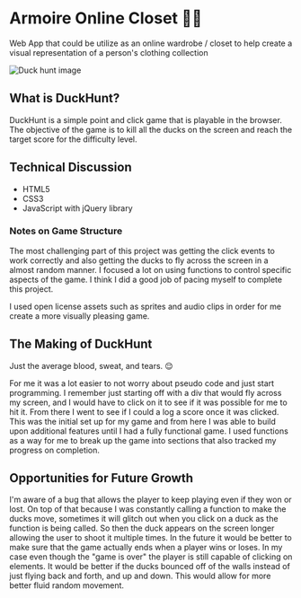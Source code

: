 # Armoire Online Closet 💃🏾
Web App that could be utilize as an online wardrobe / closet to help create a visual representation of a person's clothing collection

![Duck hunt image](./images/screenshot.png)

## What is DuckHunt?

DuckHunt is a simple point and click game that is playable in the browser. The objective of the game is to 
kill all the ducks on the screen and reach the target score for the difficulty level. 

## Technical Discussion

- HTML5
- CSS3
- JavaScript with jQuery library

### Notes on Game Structure

The most challenging part of this project was getting the click events to work correctly and also getting the ducks to fly across the screen in a almost random manner. I focused a lot on using functions to control specific aspects of the game. I think I did a good job of pacing myself to complete this project. 

I used open license assets such as sprites and audio clips in order for me create a more visually pleasing game.

## The Making of DuckHunt

Just the average blood, sweat, and tears. 😌

For me it was a lot easier to not worry about pseudo code and just start programming. I remember just starting off with a div that would fly across my screen, and I would have to click on it to see if it was possible for me to hit it. From there I went to see if I could a log a score once it was clicked. This was the initial set up for my game and from here I was able to build upon additional features until I had a fully functional game. I used functions as a way for me to break up the game into sections that also tracked my progress on completion. 

## Opportunities for Future Growth
I'm aware of a bug that allows the player to keep playing even if they won or lost. On top of that because I was constantly calling a function to make the ducks move, sometimes it will glitch out when you click on a duck as the function is being called. So then the duck appears on the screen longer allowing the user to shoot it multiple times. In the future it would be better to make sure that the game actually ends when a player wins or loses. In my case even though the "game is over" the player is still capable of clicking on elements. It would be better if the ducks bounced off of the walls instead of just flying back and forth, and up and down. This would allow for more better fluid random movement. 
